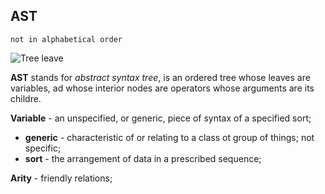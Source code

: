 ## AST

`not in alphabetical order`

![Tree leave](http://1.bp.blogspot.com/-UnpYXHtT_Zg/T52oxUgwG6I/AAAAAAAAFrU/73dJOsclbZY/s1600/Acer%2Bpseudoplatanus%2BL%2BSycamore%2Bmaple%2Bleaf.JPG)

**AST** stands for _abstract syntax tree_, is an ordered tree whose leaves are variables, ad whose interior nodes are operators whose arguments are its childre. 

**Variable** - an unspecified, or generic, piece of syntax of a specified sort;
 * **generic** - characteristic of or relating to a class ot group of things; not specific;
 * **sort** - the arrangement of data in a prescribed sequence;   

**Arity** - friendly relations; 
